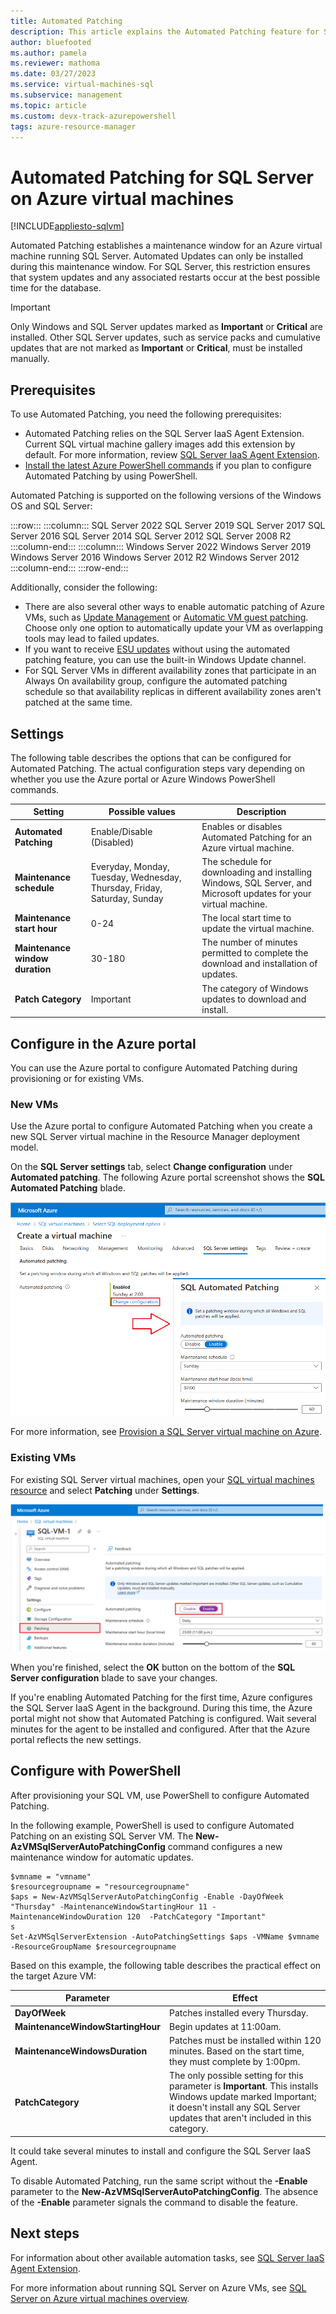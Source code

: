 ```yaml
---
title: Automated Patching
description: This article explains the Automated Patching feature for SQL Server on Azure VMs.
author: bluefooted
ms.author: pamela
ms.reviewer: mathoma
ms.date: 03/27/2023
ms.service: virtual-machines-sql
ms.subservice: management
ms.topic: article
ms.custom: devx-track-azurepowershell
tags: azure-resource-manager
---
```

# Automated Patching for SQL Server on Azure virtual machines
[!INCLUDE[appliesto-sqlvm](../../includes/appliesto-sqlvm.md)]

Automated Patching establishes a maintenance window for an Azure virtual machine running SQL Server. Automated Updates can only be installed during this maintenance window. For SQL Server, this restriction ensures that system updates and any associated restarts occur at the best possible time for the database. 

> [!IMPORTANT]
> Only Windows and SQL Server updates marked as **Important** or **Critical** are installed. Other SQL Server updates, such as service packs and cumulative updates that are not marked as **Important** or **Critical**, must be installed manually. 


## Prerequisites

To use Automated Patching, you need the following prerequisites:

- Automated Patching relies on the SQL Server IaaS Agent Extension. Current SQL virtual machine gallery images add this extension by default. For more information, review [SQL Server IaaS Agent Extension](sql-server-iaas-agent-extension-automate-management.md). 
- [Install the latest Azure PowerShell commands](/powershell/azure/) if you plan to configure Automated Patching by using PowerShell.

Automated Patching is supported on the following versions of the Windows OS and SQL Server: 

:::row:::
    :::column:::
      SQL Server 2022
      SQL Server 2019
      SQL Server 2017
      SQL Server 2016
      SQL Server 2014
      SQL Server 2012
      SQL Server 2008 R2
    :::column-end:::
    :::column:::
      Windows Server 2022 
      Windows Server 2019
      Windows Server 2016 
      Windows Server 2012 R2
      Windows Server 2012
    :::column-end:::
:::row-end:::

Additionally, consider the following: 

- There are also several other ways to enable automatic patching of Azure VMs, such as [Update Management](/azure/automation/update-management/overview) or [Automatic VM guest patching](/azure/virtual-machines/automatic-vm-guest-patching). Choose only one option to automatically update your VM as overlapping tools may lead to failed updates. 
- If you want to receive [ESU updates](/sql/sql-server/end-of-support/sql-server-extended-security-updates) without using the automated patching feature, you can use the built-in Windows Update channel. 
- For SQL Server VMs in different availability zones that participate in an Always On availability group, configure the automated patching schedule so that availability replicas in different availability zones aren't patched at the same time. 


## Settings

The following table describes the options that can be configured for Automated Patching. The actual configuration steps vary depending on whether you use the Azure portal or Azure Windows PowerShell commands.

| Setting | Possible values | Description |
| --- | --- | --- |
| **Automated Patching** |Enable/Disable (Disabled) |Enables or disables Automated Patching for an Azure virtual machine. |
| **Maintenance schedule** |Everyday, Monday, Tuesday, Wednesday, Thursday, Friday, Saturday, Sunday |The schedule for downloading and installing Windows, SQL Server, and Microsoft updates for your virtual machine. |
| **Maintenance start hour** |0-24 |The local start time to update the virtual machine. |
| **Maintenance window duration** |30-180 |The number of minutes permitted to complete the download and installation of updates. |
| **Patch Category** |Important | The category of Windows updates to download and install.|

## Configure in the Azure portal

You can use the Azure portal to configure Automated Patching during provisioning or for existing VMs.

### New VMs

Use the Azure portal to configure Automated Patching when you create a new SQL Server virtual machine in the Resource Manager deployment model.

On the **SQL Server settings** tab, select **Change configuration** under **Automated patching**. The following Azure portal screenshot shows the **SQL Automated Patching** blade.

![SQL Automated Patching in the Azure portal](./media/automated-patching/azure-sql-arm-patching.png)

For more information, see [Provision a SQL Server virtual machine on Azure](create-sql-vm-portal.md).

### Existing VMs

For existing SQL Server virtual machines, open your [SQL virtual machines resource](manage-sql-vm-portal.md#access-the-resource) and select **Patching** under **Settings**. 

![SQL Automatic Patching for existing VMs](./media/automated-patching/azure-sql-rm-patching-existing-vms.png)


When you're finished, select the **OK** button on the bottom of the **SQL Server configuration** blade to save your changes.

If you're enabling Automated Patching for the first time, Azure configures the SQL Server IaaS Agent in the background. During this time, the Azure portal might not show that Automated Patching is configured. Wait several minutes for the agent to be installed and configured. After that the Azure portal reflects the new settings.

## Configure with PowerShell

After provisioning your SQL VM, use PowerShell to configure Automated Patching.

In the following example, PowerShell is used to configure Automated Patching on an existing SQL Server VM. The **New-AzVMSqlServerAutoPatchingConfig** command configures a new maintenance window for automatic updates.

```azurepowershell
$vmname = "vmname"
$resourcegroupname = "resourcegroupname"
$aps = New-AzVMSqlServerAutoPatchingConfig -Enable -DayOfWeek "Thursday" -MaintenanceWindowStartingHour 11 -MaintenanceWindowDuration 120  -PatchCategory "Important"
s
Set-AzVMSqlServerExtension -AutoPatchingSettings $aps -VMName $vmname -ResourceGroupName $resourcegroupname
```

Based on this example, the following table describes the practical effect on the target Azure VM:

| Parameter | Effect |
| --- | --- |
| **DayOfWeek** |Patches installed every Thursday. |
| **MaintenanceWindowStartingHour** |Begin updates at 11:00am. |
| **MaintenanceWindowsDuration** |Patches must be installed within 120 minutes. Based on the start time, they must complete by 1:00pm. |
| **PatchCategory** |The only possible setting for this parameter is **Important**. This installs Windows update marked Important; it doesn't install any SQL Server updates that aren't included in this category. |

It could take several minutes to install and configure the SQL Server IaaS Agent.

To disable Automated Patching, run the same script without the **-Enable** parameter to the **New-AzVMSqlServerAutoPatchingConfig**. The absence of the **-Enable** parameter signals the command to disable the feature.




## Next steps

For information about other available automation tasks, see [SQL Server IaaS Agent Extension](sql-server-iaas-agent-extension-automate-management.md).

For more information about running SQL Server on Azure VMs, see [SQL Server on Azure virtual machines overview](sql-server-on-azure-vm-iaas-what-is-overview.md).
